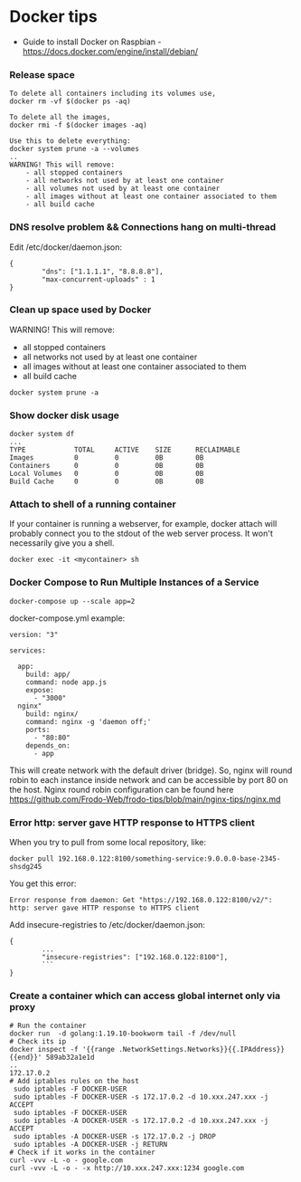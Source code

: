 # Docker tips
- Guide to install Docker on Raspbian - https://docs.docker.com/engine/install/debian/

### Release space
```
To delete all containers including its volumes use,
docker rm -vf $(docker ps -aq)

To delete all the images,
docker rmi -f $(docker images -aq)

Use this to delete everything:
docker system prune -a --volumes
..
WARNING! This will remove:
    - all stopped containers
    - all networks not used by at least one container
    - all volumes not used by at least one container
    - all images without at least one container associated to them
    - all build cache
```
### DNS resolve problem && Connections hang on multi-thread
Edit /etc/docker/daemon.json:
````
{
        "dns": ["1.1.1.1", "8.8.8.8"],
        "max-concurrent-uploads" : 1
}
````
### Clean up space used by Docker
WARNING! This will remove:                                                                                                          
- all stopped containers
- all networks not used by at least one container
- all images without at least one container associated to them
- all build cache
````
docker system prune -a
````
### Show docker disk usage
````
docker system df 
...
TYPE            TOTAL     ACTIVE    SIZE      RECLAIMABLE
Images          0         0         0B        0B
Containers      0         0         0B        0B
Local Volumes   0         0         0B        0B
Build Cache     0         0         0B        0B
````
### Attach to shell of a running container
If your container is running a webserver, for example, docker attach will probably connect you to the stdout of the web server process. It won't necessarily give you a shell.
````
docker exec -it <mycontainer> sh
````
### Docker Compose to Run Multiple Instances of a Service
```
docker-compose up --scale app=2
```
docker-compose.yml example:
````
version: "3"

services:

  app:
    build: app/
    command: node app.js
    expose:
      - "3000"
  nginx"
    build: nginx/
    command: nginx -g 'daemon off;'
    ports:
      - "80:80"
    depends_on:
      - app
````
This will create network with the default driver (bridge). So, nginx will round robin to each instance inside network and can be accessible by port 80 on the host. Nginx round robin configuration can be found here https://github.com/Frodo-Web/frodo-tips/blob/main/nginx-tips/nginx.md
### Error http: server gave HTTP response to HTTPS client
When you try to pull from some local repository, like:
```
docker pull 192.168.0.122:8100/something-service:9.0.0.0-base-2345-shsdg245
```
You get this error:
```
Error response from daemon: Get "https://192.168.0.122:8100/v2/": http: server gave HTTP response to HTTPS client
```
Add insecure-registries to /etc/docker/daemon.json:
```
{
        ...
        "insecure-registries": ["192.168.0.122:8100"],
        ```
}
```
### Create a container which can access global internet only via proxy
```
# Run the container
docker run  -d golang:1.19.10-bookworm tail -f /dev/null
# Check its ip
docker inspect -f '{{range .NetworkSettings.Networks}}{{.IPAddress}}{{end}}' 589ab32a1e1d
..
172.17.0.2
# Add iptables rules on the host
 sudo iptables -F DOCKER-USER
 sudo iptables -F DOCKER-USER -s 172.17.0.2 -d 10.xxx.247.xxx -j ACCEPT
 sudo iptables -F DOCKER-USER
 sudo iptables -A DOCKER-USER -s 172.17.0.2 -d 10.xxx.247.xxx -j ACCEPT
 sudo iptables -A DOCKER-USER -s 172.17.0.2 -j DROP
 sudo iptables -A DOCKER-USER -j RETURN
# Check if it works in the container
curl -vvv -L -o - google.com
curl -vvv -L -o - -x http://10.xxx.247.xxx:1234 google.com

